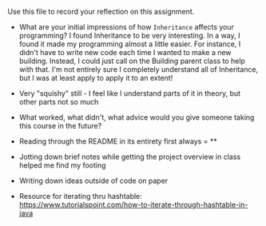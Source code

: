 Use this file to record your reflection on this assignment.

- What are your initial impressions of how `Inheritance` affects your programming?
I found Inheritance to be very interesting. In a way, I found it made my programming almost a little easier. For instance, I didn't have to write new code each time I wanted to make a new building. Instead, I could just call on the Building parent class to help with that. I'm not entirely sure I completely understand all of Inheritance, but I was at least apply to apply it to an extent!
- Very "squishy" still - I feel like I understand parts of it in theory, but other parts not so much

- What worked, what didn't, what advice would you give someone taking this course in the future?
* Reading through the README in its entirety first always = **
* Jotting down brief notes while getting the project overview in class helped me find my footing
* Writing down ideas outside of code on paper 

* Resource for iterating thru hashtable:
https://www.tutorialspoint.com/how-to-iterate-through-hashtable-in-java
